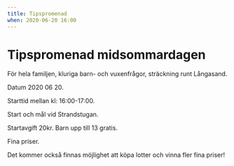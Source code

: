```yaml
---
title: Tipspromenad
when: 2020-06-20 16:00 
---
```

<h1>Tipspromenad midsommardagen</h1>
<span>För hela familjen, kluriga barn- och vuxenfrågor, sträckning runt Långasand. </span>

Datum 2020 06 20.

Starttid mellan kl: 16:00-17:00.

Start och mål vid Strandstugan.

Startavgift 20kr. Barn upp till 13 gratis.

Fina priser.

Det kommer också finnas möjlighet att köpa lotter och vinna fler fina priser!